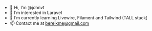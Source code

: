 - 👋 Hi, I’m @johnvt
- 👀 I’m interested in Laravel
- 🌱 I’m currently learning Livewire, Filament and Tailwind (TALL stack)
- 📫 Contact me at bereikme@gmail.com

<!---
johnvt/johnvt is a ✨ special ✨ repository because its `README.md` (this file) appears on your GitHub profile.
You can click the Preview link to take a look at your changes.
--->
